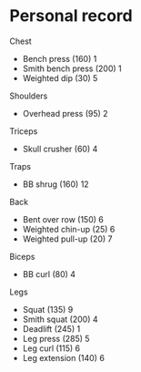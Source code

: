 # Personal record

Chest
- Bench press (160) 1
- Smith bench press (200) 1
- Weighted dip (30) 5

Shoulders
- Overhead press (95) 2

Triceps
- Skull crusher (60) 4

Traps
- BB shrug (160) 12

Back
- Bent over row (150) 6
- Weighted chin-up (25) 6
- Weighted pull-up (20) 7

Biceps
- BB curl (80) 4

Legs
- Squat (135) 9
- Smith squat (200) 4
- Deadlift (245) 1
- Leg press (285) 5
- Leg curl (115) 6
- Leg extension (140) 6